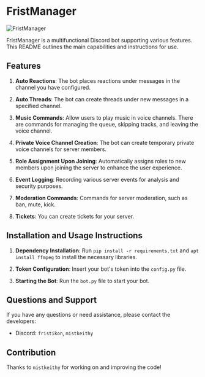 # FristManager
![FristManager](https://github.com/Mistkeithy/FristManager/assets/banner.png)

FristManager is a multifunctional Discord bot supporting various features. This README outlines the main capabilities and instructions for use.

## Features

1. **Auto Reactions**: The bot places reactions under messages in the channel you have configured.

2. **Auto Threads**: The bot can create threads under new messages in a specified channel.

3. **Music Commands**: Allow users to play music in voice channels. There are commands for managing the queue, skipping tracks, and leaving the voice channel.

4. **Private Voice Channel Creation**: The bot can create temporary private voice channels for server members.

5. **Role Assignment Upon Joining**: Automatically assigns roles to new members upon joining the server to enhance the user experience.

6. **Event Logging**: Recording various server events for analysis and security purposes.

7. **Moderation Commands**: Commands for server moderation, such as ban, mute, kick.

8. **Tickets**: You can create tickets for your server.

## Installation and Usage Instructions

1. **Dependency Installation**: Run `pip install -r requirements.txt` and `apt install ffmpeg` to install the necessary libraries.

2. **Token Configuration**: Insert your bot's token into the `config.py` file.

3. **Starting the Bot**: Run the `bot.py` file to start your bot.

## Questions and Support

If you have any questions or need assistance, please contact the developers:

- Discord: `fristikon`, `mistkeithy`

## Contribution

Thanks to `mistkeithy` for working on and improving the code!